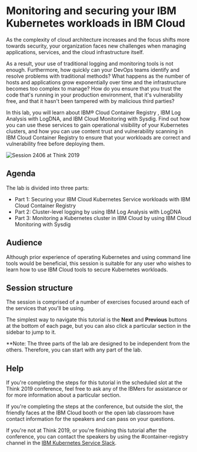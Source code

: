 # Monitoring and securing your IBM Kubernetes workloads in IBM Cloud

As the complexity of cloud architecture increases and the focus shifts more towards security, your organization faces new challenges when managing applications, services, and the cloud infrastructure itself.

As a result, your use of traditional logging and monitoring tools is not enough. Furthermore, how quickly can your DevOps teams identify and resolve problems with traditional methods? What happens as the number of hosts and applications grow exponentially over time and the infrastructure becomes too complex to manage? How do you ensure that you trust the code that's running in your production environment, that it's vulnerability free, and that it hasn't been tampered with by malicious third parties?

In this lab, you will learn about IBM® Cloud Container Registry , IBM Log Analysis with LogDNA, and IBM Cloud Monitoring with Sysdig. Find out how you can use these services to gain operational visibility of your Kubernetes clusters, and how you can use content trust and vulnerability scanning in IBM Cloud Container Registry to ensure that your workloads are correct and vulnerability free before deploying them.

![Session 2406 at Think 2019](https://www.ibm.com/events/shared/img/think2019/think-2019-branding-footer.jpg)

## Agenda

The lab is divided into three parts:

* Part 1: Securing your IBM Cloud Kubernetes Service workloads with IBM Cloud Container Registry
* Part 2: Cluster-level logging by using IBM Log Analysis with LogDNA
* Part 3: Monitoring a Kubernetes cluster in IBM Cloud by using IBM Cloud Monitoring with Sysdig

## Audience

Although prior experience of operating Kubernetes and using command line tools would be beneficial, this session is suitable for any user who wishes to learn how to use IBM Cloud tools to secure Kubernetes workloads.

## Session structure

The session is comprised of a number of exercises focused around each of the services that you'll be using.

The simplest way to navigate this tutorial is the **Next** and **Previous** buttons at the bottom of each page, but you can also click a particular section in the sidebar to jump to it.

**Note: The three parts of the lab are designed to be independent from the others. Therefore, you can start with any part of the lab.

## Help

If you're completing the steps for this tutorial in the scheduled slot at the Think 2019 conference, feel free to ask any of the IBMers for assistance or for more information about a particular section.

If you're completing the steps at the conference, but outside the slot, the friendly faces at the IBM Cloud booth or the open lab classroom have contact information for the speakers and can pass on your questions.

If you're not at Think 2019, or you're finishing this tutorial after the conference, you can contact the speakers by using the #container-registry channel in the [IBM Kubernetes Service Slack](https://bxcs-slack-invite.mybluemix.net/).
